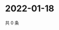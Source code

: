# 2022-01-18

共 0 条

<!-- BEGIN WEIBO -->
<!-- 最后更新时间 Tue Jan 18 2022 06:00:39 GMT+0800 (China Standard Time) -->

<!-- END WEIBO -->
